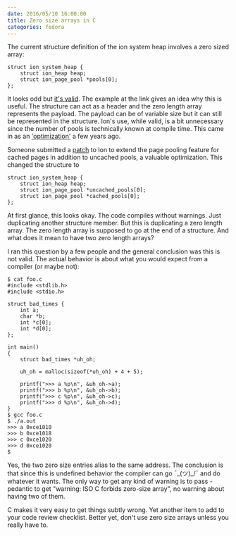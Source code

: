 ```yaml
---
date: 2016/05/10 16:00:00
title: Zero size arrays in C
categories: fedora
---
```

The current structure definition of the ion system heap involves a zero sized
array:

	struct ion_system_heap {
		struct ion_heap heap;
		struct ion_page_pool *pools[0];
	};

It looks odd but [it's valid](https://gcc.gnu.org/onlinedocs/gcc/Zero-Length.html).
The example at the link gives an idea why this is useful. The
structure can act as a header and the zero length array represents the payload.
The payload can be of variable size but it can still be represented in the
structure.
Ion's use, while valid, is a bit unnecessary since the number of pools is
technically known at compile time. This came in as an ['optimization'](https://git.kernel.org/cgit/linux/kernel/git/torvalds/linux.git/commit/?id=6944561ece14d865238d14e40da858efb29dc2e8)
a few years ago.

Someone submitted a [patch](http://article.gmane.org/gmane.linux.kernel/2217505)
to Ion to extend the page pooling feature for cached pages in addition to
uncached pools, a valuable optimization. This changed the structure to

	struct ion_system_heap {
		struct ion_heap heap;
		struct ion_page_pool *uncached_pools[0];
		struct ion_page_pool *cached_pools[0];
	};

At first glance, this looks okay. The code compiles without warnings.
Just duplicating another structure member.
But this is duplicating a zero length array. The zero length array is supposed
to go at the end of a structure. And what does it mean to have two zero length
arrays?

I ran this question by a few people and the general conclusion was this is
not valid. The actual behavior is about what you would expect from a compiler
(or maybe not):

	$ cat foo.c
	#include <stdlib.h>
	#include <stdio.h>

	struct bad_times {
		int a;
		char *b;
		int *c[0];
		int *d[0];
	};

	int main()
	{
		struct bad_times *uh_oh;

		uh_oh = malloc(sizeof(*uh_oh) + 4 + 5);

		printf(">>> a %p\n", &uh_oh->a);
		printf(">>> b %p\n", &uh_oh->b);
		printf(">>> c %p\n", &uh_oh->c);
		printf(">>> d %p\n", &uh_oh->d);
	}
	$ gcc foo.c
	$ ./a.out
	>>> a 0xce1010
	>>> b 0xce1018
	>>> c 0xce1020
	>>> d 0xce1020
	$

Yes, the two zero size entries alias to the same address. The conclusion is
that since this is undefined behavior the compiler can go ¯\_(ツ)_/¯ and do
whatever it wants. The only way to get any kind of warning is to pass
-pedantic to get "warning: ISO C forbids zero-size array", no warning
about having two of them.

C makes it very easy to get things subtly wrong. Yet another item to add to
your code review checklist. Better yet, don't use zero size arrays unless you
really have to.
